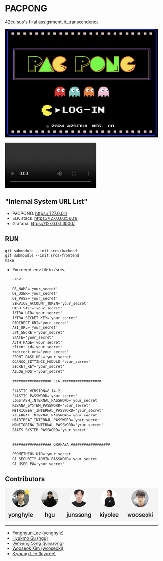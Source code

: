 # PACPONG
42cursus's final assignment, ft_transcendence

<img width="1470" alt="PACPONG" src="https://github.com/ft-transcendence-o/devops/blob/main/srcs/PACPONG.png?raw=true">


<video autoplay="" src="https://github-production-user-asset-6210df.s3.amazonaws.com/102403228/359763698-a801b9e1-74d6-4d58-a5b0-13cdceb798e4.mov?X-Amz-Algorithm=AWS4-HMAC-SHA256&X-Amz-Credential=AKIAVCODYLSA53PQK4ZA%2F20240821%2Fus-east-1%2Fs3%2Faws4_request&X-Amz-Date=20240821T055203Z&X-Amz-Expires=300&X-Amz-Signature=927370ea79011ad4e50c520ff94ccccaf4651a2faeb3625aa82cabd07818bcde&X-Amz-SignedHeaders=host&actor_id=102403228&key_id=0&repo_id=822500859"></video>

## "Internal System URL List"

* PACPONG: https://127.0.0.1/
* ELK stack: https://127.0.0.1:5601/
* Grafana: https://127.0.0.1:3000/

## RUN

```
git submodule --init srcs/backend
git submoudle --init srcs/frontend
make
```

* You need .env file in /srcs/

    ```
    .env

    DB_NAME='your_secret'
    DB_USER='your_secret'
    DB_PASS='your_secret'
    SERVICE_ACCOUNT_TOKEN='your_secret'
    HASH_SALT='your_secret'
    INTRA_UID='your_secret'
    INTRA_SECRET_KEY='your_secret'
    REDIRECT_URI='your_secret'
    API_URL='your_secret'
    JWT_SECRET='your_secret'
    STATE='your_secret'
    AUTH_PAGE='your_secret'
    client_id='your_secret'
    redirect_uri='your_secret'
    FRONT_BASE_URL='your_secret'
    DJANGO_SETTINGS_MODULE='your_secret'
    SECRET_KEY='your_secret'
    ALLOW_HOST='your_secret'

    ################## ELK ##################

    ELASTIC_VERSION=8.14.2
    ELASTIC_PASSWORD='your_secret'
    LOGSTASH_INTERNAL_PASSWORD='your_secret'
    KIBANA_SYSTEM_PASSWORD='your_secret'
    METRICBEAT_INTERNAL_PASSWORD='your_secret'
    FILEBEAT_INTERNAL_PASSWORD='your_secret'
    HEARTBEAT_INTERNAL_PASSWORD='your_secret'
    MONITORING_INTERNAL_PASSWORD='your_secret'
    BEATS_SYSTEM_PASSWORD='your_secret'


    ################## GRAFANA ##################

    PROMETHEUS_UID='your_secret'
    GF_SECURITY_ADMIN_PASSWORD='your_secret'
    GF_USER_PW='your_secret'
    ```

## Contributors

<img width="1080" alt="contributors" src="https://github.com/ft-transcendence-o/devops/blob/main/srcs/contributors.png?raw=true">

---

* <a href="https://profile.intra.42.fr/users/yonghyle">Yonghyun Lee (yonghyle)</a>
* <a href="https://profile.intra.42.fr/users/hgu">Hyukmo Gu (hgu)</a>
* <a href="https://profile.intra.42.fr/users/junssong">Junsang Song (junssong)</a> 
* <a href="https://profile.intra.42.fr/users/wooseoki">Wooseok Kim (wooseoki)</a>
* <a href="https://profile.intra.42.fr/users/kiyolee">Kiyoung Lee (kiyolee)</a>